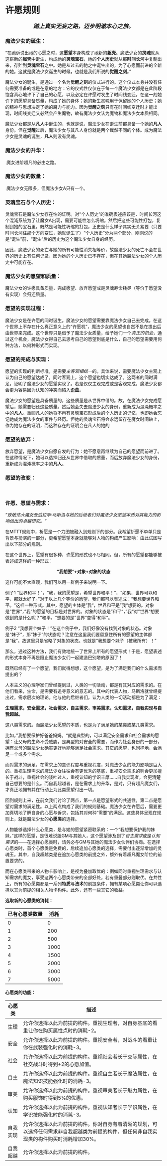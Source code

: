 # 许愿规则

<center><strong><i><font size = 4>踏上真实无妄之路，迈步明澈本心之旅。</font></i></strong></center>



### 魔法少女的诞生：

​		“在祂诉说出祂的心愿之时，这**愿望**本身构成了祂新的**躯壳**。魔法少女的**灵魂**就从这崭新的**躯壳**中诞生，构成祂的**灵魂宝石**，祂的**个人历史**就从那**时间长河**中复制出来，存贮到**灵魂宝石**之中。她是从过去的祂之中诞生出的，为了心愿而前进的全新的她。这就是魔法少女诞生的时候，也就是我们所说的**觉醒之刻**。”

​		魔法少女的诞生，是通过一个名为**觉醒之刻**的仪式进行的。这个仪式本身并没有任何需要准备的或是在意的地方：它的仪式性仅仅在于每一个魔法少女都是在此阶段饱含真心地许下了自己的心愿，以及必定在许愿时发生了时间线变迁。在这一刻她许下的愿望具备质量，构成了她的身体；她的新生灵魂用于保留她的个人历史；她的精神与思想决定了她的魔力与能力。因为**觉醒之刻**只有在时间线变迁时才能出现，时间线变迁又必然会产生魔物，故有魔法少女认为魔物和魔法少女本质相同。

​		魔法少女都是从**凡人**中诞生的，也就是说，魔法少女在诞生前都具备一个她的**凡人**身份。但在**觉醒**过后，魔法少女与其凡人身份就是两个截然不同的个体。成为魔法少女是灵魂的诞生，**凡人**则没有灵魂。



### 魔法少女的升华：

​		魔女进阶超凡的必由之路。



### 魔法少女的数量：

​		魔法少女无限多，但魔法少女A只有一个。



### 灵魂宝石与个人历史：

​		灵魂宝石是魔法少女存在性的证明。对“个人历史”的准确表述应该是，时间长河这个混沌系统为了让魔女A出现，需要可能性怎么坍缩。然后把这些可能性打包，复制到她的宝石里。既然是可能性坍缩的打包，正史是什么样子其实无关紧要（只要时间长河往那个方向变过，她就诞生了）“个人历史”分为两个部分，刚刚说的是“诞生”前，“诞生”后的历史为这个魔法少女自身的经历。

​		因此，魔法少女的死亡与她的所有可能性消失相等价，故魔法少女的死亡不会在世界的历史上有任何记录，因为她的个人历史已不存在，但在其她魔法少女的个人历史中可能存在。



### 魔法少女的愿望和质量：

​		魔法少女的许愿具备质量，完成愿望、放弃愿望或是灵魂寿命耗尽（等价于愿望没有实现）会归还质量。



### 愿望的实现过程：

​		魔法少女是在许愿的同时诞生。魔法少女的愿望需要靠魔法少女自己去完成。在这个世界上不存在什么真正意义上的“许愿机”，魔法少女的愿望也自然不是在提出后由世界来完成。这个世界只是借予了魔法少女质量，给予她们一个*真正的机会*，通过这个机会，魔法少女得自己去思考自己的愿望到底是什么，自己的愿望需要用何种方法，以何种形式而实现。



### 愿望的完成与实现：

​		愿望的实现的判断标准，是需要*主客观相统一*的。具体来说，需要魔法少女主观上认为自己的愿望达成了，同时客观上，这个愿望也切实达成了。这两者的同时满足，证明了魔法少女的愿望实现了。若是仅仅主观完成或是客观完成，魔法少女都会更为容易因为认知的冲突而陷入**歪曲**。

​		魔法少女的愿望是具备质量的，这些质量是从世界中借的。故，在魔法少女完成愿望后，她需要归还这些质量。然后她会失去魔法少女的身份，重新成为混沌概率之中的**凡人**。重回凡人的她将不再有灵魂宝石形成后的个人历史的记忆，也即她会忘记她成为魔法少女的事件与经历。但她的灵魂宝石将会永远留存在魔女时间轴上，作为她存在的证明，而这种存在的证明会在凡人的她的



### 愿望的放弃：

​		放弃愿望，是魔法少女自愿自发的行为：她不愿意再继续为自己的愿望而前进了。在这种情况下，她可以选择归还从世界中借取的质量，而后放弃魔法少女的身份，重新成为混沌概率之中的**凡人**。



### 愿望的改变：

​		



### 许愿、愿望与需求：

​		*”致敬伟大魔女亚伯拉罕·马斯洛与她的后继者们对魔法少女愿望本质对其能力的影响做出的卓越研究。“*

​在MTTT规则中，祈愿是一个力图被融入到规则下的部分。我希望祈愿不单单只是背景与扮演的一部分，更希望愿望本身就能够对人物的构成产生影响：由此试图写出以下部分的规则。

​在这个世界上，愿望有很多种，许愿的形式也不尽相同。但，所有的愿望都能够被表述成这样的一种形式：

<center><strong>“我想要”+对象+对象的状态</center></strong>

这样可能不太直观，我们可以用一群例子来说明一下。

例子1 “世界和平！”，“我，我的愿望是，希望世界和平！”，“如果，世界可以和平，那就太好了。”对于以上几个等价的愿望，我们都可以表述成：”我想要世界和平。“这样一种形式。其中，愿望的主体是”我“，世界和平是”我“想要的。对象是”世界“，”我“的愿望的目标是对世界的。对象的状态是”和平“，”我“对”世界“想要做到的是什么呢？”和平。“想要的是”世界“变得”和平“。

​例子2 “我想要个妹子！”在这个例子中，我们好像没有找到对象的状态。对象是“妹子”，那“妹子”的状态呢？注意在这里我们要留意住所有的愿望的主体都是“我”。故这里只是省略了对象的状态。也就是“我想要个妹子（被我所有）！”

​那么，通过这种方法，我们有效地统一了世界上所有的愿望形式！于是，愿望表述的形式本身不再是阻止魔法少女们一起建造巴别塔的原因了！

​既然已经有了一个愿望，我们就得想想，这个愿望，是为了满足我们的什么需求而提出的？

​人本主义的心理学家们曾经提到过，人类的一切活动，都是有其对应的需求的。在他们看来，生命，是需要有追寻意义的意志的。其中的代表人物，马斯洛就曾经提出过，需求层次的理论。他与他的后继者们，认为人类的一切活动都是为了满足：

​**生理需求，安全需求，社会需求，自主需求，审美需求，认知需求，自我实现与自我超越。**

这八类需求的。而魔法少女愿望的本质，也是为了满足她的某类或某几类需求。

​比如，”我想要保护好爸爸妈妈。“就是典型的，可以满足安全需求和社会需求的愿望：让父母的生命不受威胁，是典型的对安全的需要，而作为社会身份的一部分，拥有父母的魔法少女确实更好地能够满足社会需求。其它的愿望，也同样地，会满足一个或多个需求。

​而对需求的满足，在需求上的意识程度与重视程度，对魔法少女的能力影响是巨大的。重视生理需求的魔法少女往往会有更优秀的基底，重视安全需求的则会更加擅长于战斗，重视社会的谈吐过人，重视认知的学识丰厚……自我实现者，会更清楚自己想要的是什么。而自我超越者，是在需求上的升华，是对，只有超凡魔女们，才真正地拥有并在行动上为此类愿望付出一切。

​回到规则上来，在前文我们讨论了两点，第一点是愿望形式的共通性，第二点是愿望对需求的满足性。以上两点构成了我们的规则基础。魔法少女在许愿后，需要更加真切地了解自身的心愿与诉求，包括其对何种”需要“的满足。这些具体呈现在规则上，就是魔法少女的**心愿类**的选择。

​人物能够选择什么心愿类，是与她的愿望紧密联系的：一个“我想要保护我的妹妹。”这样的愿望，是很难说服GM与其她人，这个愿望涉及到了*自主需求*或是*认知需求*的——在选择心愿类时，请务必与GM与其她的魔法少女伙伴们协商。在选择心愿类时，首个心愿类是免费的，后续追加心愿类的选择，需要付出逐渐增加的灵魂玉。其中，自我超越类是在追加心愿类的前提之外，额外有着超凡魔女阶位的前置要求的。

​而在心愿类带来的人物卡影响上，是视为叠加取优的：例如同时重视生理需求与认知需求的魔女，享受这两个心愿类带来的全部好处，若有重叠部分则取优。在共性上，所有的心愿类都是一系列**特质**与**法术**的前提条件，拥有某项心愿类让你可以选择以其为前提的相关人物卡构件。此外，还有一些其它的收益。


**选取新的心愿类的消耗：**

| 已有心愿类数量 | 消耗 |
| -------------- | ---- |
| 0              | 0    |
| 1              | 200  |
| 2              | 500  |
| 3              | 1000 |
| 4              | 1500 |
| 5              | 2000 |
| 6              | 3000 |
| 7              | 5000 |



**心愿类的功能：**

| 心愿类   | 描述                                                         |
| -------- | ------------------------------------------------------------ |
| 生理     | 允许你选择以此为前提的构件。重视生理者，对自身基底的看重让你在购买属性点时的消耗-2。 |
| 安全     | 允许你选择以此为前提的构件。重视安全者，对战斗的看重让你在武装强化时的消耗-3。 |
| 社会     | 允许你选择以此为前提的构件。重视社会者长于交际属性，在社交战斗时得到+2的心愿加值。 |
| 自主     | 允许你选择以此为前提的构件。重视自主者长于魔法属性，在魔法知识技能强化时的消耗-3。 |
| 审美     | 允许你选择以此为前提的构件。重视审美者长于魅力属性，在购买服饰时得到5%的优惠。 |
| 认知     | 允许你选择以此为前提的构件。重视认知者长于学识属性，在学识技能强化时的消耗-3。 |
| 自我实现 | 允许你选择以此为前提的构件。你对自身有着清晰的规划，可以选择任何需求非自我超越类为前提的构件，但任何非自我实现类的构件购买时消耗增加30%。 |
| 自我超越 | 允许你选择以此为前提的构件。                                 |





